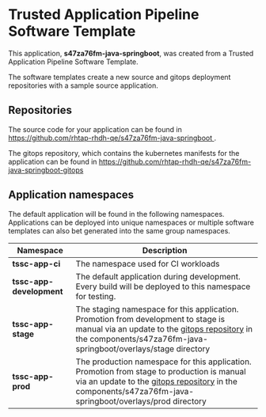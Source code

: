 # Trusted Application Pipeline Software Template

This application, **s47za76fm-java-springboot**, was created from a Trusted Application Pipeline Software Template.

The software templates create a new source and gitops deployment repositories with a sample source application. 

## Repositories

The source code for your application can be found in [https://github.com/rhtap-rhdh-qe/s47za76fm-java-springboot ](https://github.com/rhtap-rhdh-qe/s47za76fm-java-springboot ).
 
The gitops repository, which contains the kubernetes manifests for the application can be found in 
[https://github.com/rhtap-rhdh-qe/s47za76fm-java-springboot-gitops ](https://github.com/rhtap-rhdh-qe/s47za76fm-java-springboot-gitops ) 

## Application namespaces 

The default application will be found in the following namespaces. Applications can be deployed into unique namespaces or multiple software templates can also bet generated into the same group namespaces.  

|  Namespace   |  Description   |  
| -------- | -------- |
| **tssc-app-ci** | The namespace used for CI workloads |
| **tssc-app-development** | The default application during development. Every build will be deployed to this namespace for testing. |
| **tssc-app-stage** | The staging namespace for this application. Promotion from development to stage is manual via an update to the [gitops repository](https://github.com/rhtap-rhdh-qe/s47za76fm-java-springboot-gitops ) in the components/s47za76fm-java-springboot/overlays/stage directory |
| **tssc-app-prod** | The production namespace for this application. Promotion from stage to production is manual via an update to the [gitops repository](https://github.com/rhtap-rhdh-qe/s47za76fm-java-springboot-gitops ) in the components/s47za76fm-java-springboot/overlays/prod directory |